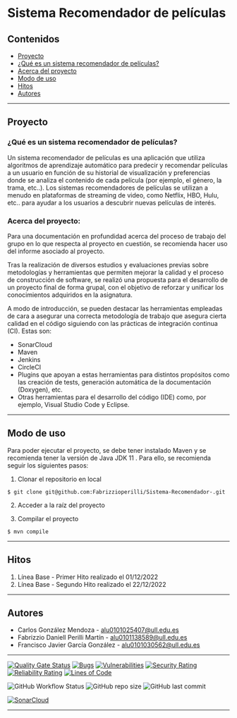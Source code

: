 # Sistema Recomendador de películas

## Contenidos
- [Proyecto](#proyecto)
- [¿Qué es un sistema recomendador de películas?](#qué-es-un-sistema-recomendador-de-películas)
- [Acerca del proyecto](#acerca-del-proyecto)
- [Modo de uso](#modo-de-uso)
- [Hitos](#hitos)
- [Autores](#autores)

---

## Proyecto

### ¿Qué es un sistema recomendador de películas?
Un sistema recomendador de películas es una aplicación que utiliza algoritmos de aprendizaje automático para predecir y recomendar películas a un usuario en función de su historial de visualización y preferencias donde se analiza el contenido de cada película (por ejemplo, el género, la trama, etc..). Los sistemas recomendadores de películas se utilizan a menudo en plataformas de streaming de video, como Netflix, HBO, Hulu, etc.. para ayudar a los usuarios a descubrir nuevas películas de interés.

### Acerca del proyecto:
Para una documentación en profundidad acerca del proceso de trabajo del grupo en lo que respecta al proyecto en cuestión, se recomienda hacer uso del informe asociado al proyecto. 

Tras la realización de diversos estudios y evaluaciones previas sobre metodologías y herramientas que permiten mejorar la calidad y el proceso de construcción de software, se realizó una propuesta para el desarrollo de un proyecto final de forma grupal, con el objetivo de reforzar y unificar los conocimientos adquiridos en la asignatura.

A modo de introducción, se pueden destacar las herramientas empleadas de cara a asegurar una correcta metodología de trabajo que asegura cierta calidad en el código siguiendo con las prácticas de integración continua (CI). Estas son:
* SonarCloud
* Maven
* Jenkins
* CircleCI
* Plugins que apoyan a estas herramientas para distintos propósitos como las creación de tests, generación automática de la documentación (Doxygen), etc.
* Otras herramientas para el desarrollo del código (IDE) como, por ejemplo, Visual Studio Code y Eclipse.

---

## Modo de uso
Para poder ejecutar el proyecto, se debe tener instalado Maven y se recomienda tener la versión de Java JDK 11 . Para ello, se recomienda seguir los siguientes pasos:


1. Clonar el repositorio en local
```
$ git clone git@github.com:Fabrizzioperilli/Sistema-Recomendador-.git
```
2. Acceder a la raíz del proyecto

3. Compilar el proyecto
```
$ mvn compile
```

---

## Hitos
1. Línea Base - Primer Hito realizado el 01/12/2022
2. Línea Base - Segundo Hito realizado el 22/12/2022

---

## Autores
* Carlos González Mendoza - alu0101025407@ull.edu.es
* Fabrizzio Daniell Perilli Martín - alu0101138589@ull.edu.es
* Francisco Javier García González - alu0101030562@ull.edu.es

---

[![Quality Gate Status](https://sonarcloud.io/api/project_badges/measure?project=Fabrizzioperilli_Sistema-Recomendador-&metric=alert_status)](https://sonarcloud.io/summary/new_code?id=Fabrizzioperilli_Sistema-Recomendador-)
[![Bugs](https://sonarcloud.io/api/project_badges/measure?project=Fabrizzioperilli_Sistema-Recomendador-&metric=bugs)](https://sonarcloud.io/summary/new_code?id=Fabrizzioperilli_Sistema-Recomendador-)
[![Vulnerabilities](https://sonarcloud.io/api/project_badges/measure?project=Fabrizzioperilli_Sistema-Recomendador-&metric=vulnerabilities)](https://sonarcloud.io/summary/new_code?id=Fabrizzioperilli_Sistema-Recomendador-)
[![Security Rating](https://sonarcloud.io/api/project_badges/measure?project=Fabrizzioperilli_Sistema-Recomendador-&metric=security_rating)](https://sonarcloud.io/summary/new_code?id=Fabrizzioperilli_Sistema-Recomendador-)
[![Reliability Rating](https://sonarcloud.io/api/project_badges/measure?project=Fabrizzioperilli_Sistema-Recomendador-&metric=reliability_rating)](https://sonarcloud.io/summary/new_code?id=Fabrizzioperilli_Sistema-Recomendador-)
[![Lines of Code](https://sonarcloud.io/api/project_badges/measure?project=Fabrizzioperilli_Sistema-Recomendador-&metric=ncloc)](https://sonarcloud.io/summary/new_code?id=Fabrizzioperilli_Sistema-Recomendador-)


![GitHub Workflow Status](https://img.shields.io/github/actions/workflow/status/FabrizzioPerilli/Sistema-Recomendador-/maven.yml) ![GitHub repo size](https://img.shields.io/github/repo-size/FabrizzioPerilli/Sistema-Recomendador-) ![GitHub last commit](https://img.shields.io/github/last-commit/FabrizzioPerilli/Sistema-Recomendador-)

[![SonarCloud](https://sonarcloud.io/images/project_badges/sonarcloud-white.svg)](https://sonarcloud.io/summary/new_code?id=Fabrizzioperilli_Sistema-Recomendador-)

---
